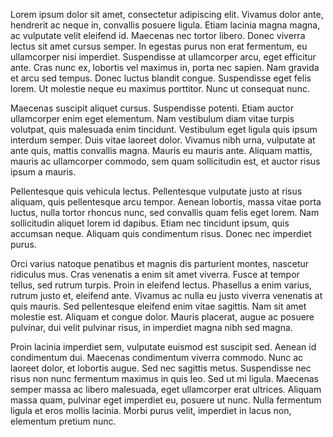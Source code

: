 Lorem ipsum dolor sit amet, consectetur adipiscing elit. Vivamus dolor ante, hendrerit ac neque in, convallis posuere ligula. Etiam lacinia magna magna, ac vulputate velit eleifend id. Maecenas nec tortor libero. Donec viverra lectus sit amet cursus semper. In egestas purus non erat fermentum, eu ullamcorper nisi imperdiet. Suspendisse at ullamcorper arcu, eget efficitur ante. Cras nunc ex, lobortis vel maximus in, porta nec sapien. Nam gravida et arcu sed tempus. Donec luctus blandit congue. Suspendisse eget felis lorem. Ut molestie neque eu maximus porttitor. Nunc ut consequat nunc.

Maecenas suscipit aliquet cursus. Suspendisse potenti. Etiam auctor ullamcorper enim eget elementum. Nam vestibulum diam vitae turpis volutpat, quis malesuada enim tincidunt. Vestibulum eget ligula quis ipsum interdum semper. Duis vitae laoreet dolor. Vivamus nibh urna, vulputate at ante quis, mattis convallis magna. Mauris eu mauris ante. Aliquam mattis, mauris ac ullamcorper commodo, sem quam sollicitudin est, et auctor risus ipsum a mauris.

Pellentesque quis vehicula lectus. Pellentesque vulputate justo at risus aliquam, quis pellentesque arcu tempor. Aenean lobortis, massa vitae porta luctus, nulla tortor rhoncus nunc, sed convallis quam felis eget lorem. Nam sollicitudin aliquet lorem id dapibus. Etiam nec tincidunt ipsum, quis accumsan neque. Aliquam quis condimentum risus. Donec nec imperdiet purus.

Orci varius natoque penatibus et magnis dis parturient montes, nascetur ridiculus mus. Cras venenatis a enim sit amet viverra. Fusce at tempor tellus, sed rutrum turpis. Proin in eleifend lectus. Phasellus a enim varius, rutrum justo et, eleifend ante. Vivamus ac nulla eu justo viverra venenatis at quis mauris. Sed pellentesque eleifend enim vitae sagittis. Nam sit amet molestie est. Aliquam et congue dolor. Mauris placerat, augue ac posuere pulvinar, dui velit pulvinar risus, in imperdiet magna nibh sed magna.

Proin lacinia imperdiet sem, vulputate euismod est suscipit sed. Aenean id condimentum dui. Maecenas condimentum viverra commodo. Nunc ac laoreet dolor, et lobortis augue. Sed nec sagittis metus. Suspendisse nec risus non nunc fermentum maximus in quis leo. Sed ut mi ligula. Maecenas semper massa ac libero malesuada, eget ullamcorper erat ultrices. Aliquam massa quam, pulvinar eget imperdiet eu, posuere ut nunc. Nulla fermentum ligula et eros mollis lacinia. Morbi purus velit, imperdiet in lacus non, elementum pretium nunc.
